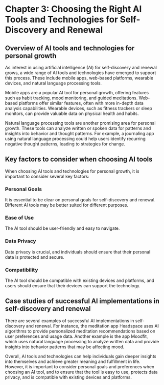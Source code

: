 Chapter 3: Choosing the Right AI Tools and Technologies for Self-Discovery and Renewal
======================================================================================

Overview of AI tools and technologies for personal growth
---------------------------------------------------------

As interest in using artificial intelligence (AI) for self-discovery and renewal grows, a wide range of AI tools and technologies have emerged to support this process. These include mobile apps, web-based platforms, wearable devices, and natural language processing tools.

Mobile apps are a popular AI tool for personal growth, offering features such as habit tracking, mood monitoring, and guided meditations. Web-based platforms offer similar features, often with more in-depth data analysis capabilities. Wearable devices, such as fitness trackers or sleep monitors, can provide valuable data on physical health and habits.

Natural language processing tools are another promising area for personal growth. These tools can analyze written or spoken data for patterns and insights into behavior and thought patterns. For example, a journaling app using natural language processing could help users identify recurring negative thought patterns, leading to strategies for change.

Key factors to consider when choosing AI tools
----------------------------------------------

When choosing AI tools and technologies for personal growth, it is important to consider several key factors:

### Personal Goals

It is essential to be clear on personal goals for self-discovery and renewal. Different AI tools may be better suited for different purposes.

### Ease of Use

The AI tool should be user-friendly and easy to navigate.

### Data Privacy

Data privacy is crucial, and individuals should ensure that their personal data is protected and secure.

### Compatibility

The AI tool should be compatible with existing devices and platforms, and users should ensure that their devices can support the technology.

Case studies of successful AI implementations in self-discovery and renewal
---------------------------------------------------------------------------

There are several examples of successful AI implementations in self-discovery and renewal. For instance, the meditation app Headspace uses AI algorithms to provide personalized meditation recommendations based on user preferences and usage data. Another example is the app Moodfit, which uses natural language processing to analyze written data and provide insights into behavior patterns that may be affecting mood.

Overall, AI tools and technologies can help individuals gain deeper insights into themselves and achieve greater meaning and fulfillment in life. However, it is important to consider personal goals and preferences when choosing an AI tool, and to ensure that the tool is easy to use, protects data privacy, and is compatible with existing devices and platforms.
